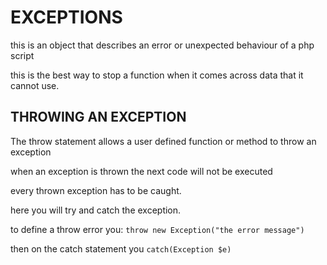 # EXCEPTIONS

this is an object that describes an error or unexpected behaviour of a php script

this is the best way to stop a function when it comes across data that it cannot use.

## THROWING AN EXCEPTION

The throw statement allows a user defined function or method to throw an exception

when an  exception is thrown the next code will not be executed

every thrown exception has to be caught.

here you will try and catch the exception.

to define a throw error you: `throw new Exception("the error message")`

then on the catch statement you `catch(Exception $e)`
